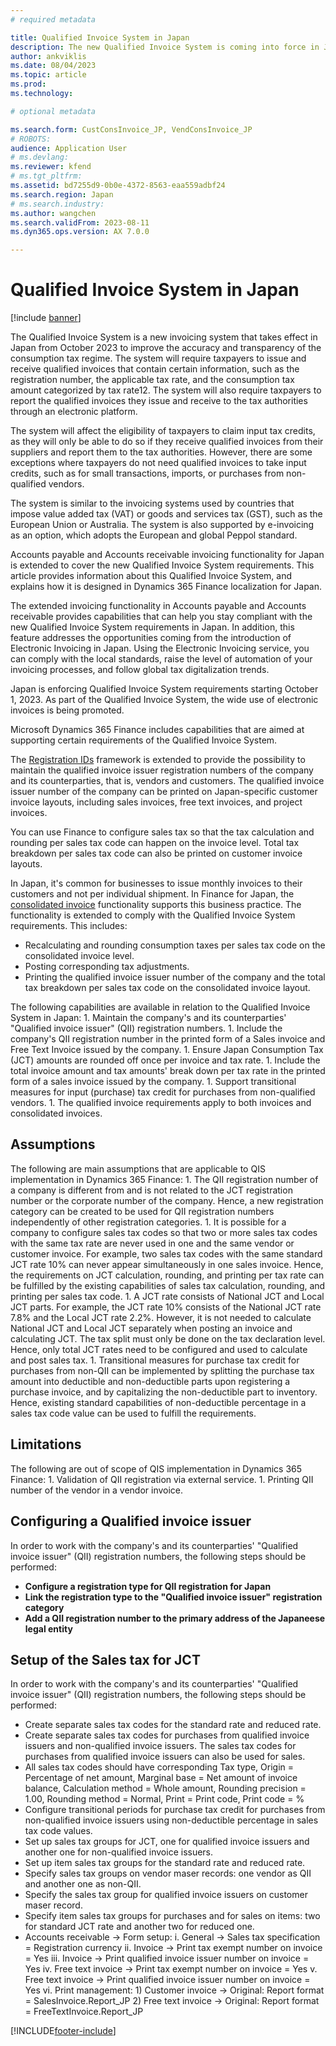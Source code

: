 ```yaml
---
# required metadata

title: Qualified Invoice System in Japan
description: The new Qualified Invoice System is coming into force in Japan from October 1, 2023. This article provides information about this Qualified Invoice System, and explains how it works.
author: ankviklis
ms.date: 08/04/2023
ms.topic: article
ms.prod: 
ms.technology: 

# optional metadata

ms.search.form: CustConsInvoice_JP, VendConsInvoice_JP
# ROBOTS: 
audience: Application User
# ms.devlang: 
ms.reviewer: kfend
# ms.tgt_pltfrm: 
ms.assetid: bd7255d9-0b0e-4372-8563-eaa559adbf24
ms.search.region: Japan
# ms.search.industry: 
ms.author: wangchen
ms.search.validFrom: 2023-08-11
ms.dyn365.ops.version: AX 7.0.0

---
```


# Qualified Invoice System in Japan

[!include [banner](../includes/banner.md)]

The Qualified Invoice System is a new invoicing system that takes effect in Japan from October 2023 to improve the accuracy and transparency of the consumption tax regime. The system will require taxpayers to issue and receive qualified invoices that contain certain information, such as the registration number, the applicable tax rate, and the consumption tax amount categorized by tax rate12. The system will also require taxpayers to report the qualified invoices they issue and receive to the tax authorities through an electronic platform.

The system will affect the eligibility of taxpayers to claim input tax credits, as they will only be able to do so if they receive qualified invoices from their suppliers and report them to the tax authorities. However, there are some exceptions where taxpayers do not need qualified invoices to take input credits, such as for small transactions, imports, or purchases from non-qualified vendors.

The system is similar to the invoicing systems used by countries that impose value added tax (VAT) or goods and services tax (GST), such as the European Union or Australia. The system is also supported by e-invoicing as an option, which adopts the European and global Peppol standard.

Accounts payable and Accounts receivable invoicing functionality for Japan is extended to cover the new Qualified Invoice System requirements. This article provides information about this Qualified Invoice System, and explains how it is designed in Dynamics 365 Finance localization for Japan.

The extended invoicing functionality in Accounts payable and Accounts receivable provides capabilities that can help you stay compliant with the new Qualified Invoice System requirements in Japan. In addition, this feature addresses the opportunities coming from the introduction of Electronic Invoicing in Japan. Using the Electronic Invoicing service, you can comply with the local standards, raise the level of automation of your invoicing processes, and follow global tax digitalization trends.

Japan is enforcing Qualified Invoice System requirements starting October 1, 2023. As part of the Qualified Invoice System, the wide use of electronic invoices is being promoted.

Microsoft Dynamics 365 Finance includes capabilities that are aimed at supporting certain requirements of the Qualified Invoice System.

The [Registration IDs](/dynamics365/finance/localizations/emea-registration-ids) framework is extended to provide the possibility to maintain the qualified invoice issuer registration numbers of the company and its counterparties, that is, vendors and customers. The qualified invoice issuer number of the company can be printed on Japan-specific customer invoice layouts, including sales invoices, free text invoices, and project invoices. 

You can use Finance to configure sales tax so that the tax calculation and rounding per sales tax code can happen on the invoice level. Total tax breakdown per sales tax code can also be printed on customer invoice layouts. 

In Japan, it's common for businesses to issue monthly invoices to their customers and not per individual shipment. In Finance for Japan, the [consolidated invoice](/dynamics365/finance/localizations/apac-jpn-consolidate-invoices) functionality supports this business practice. The functionality is extended to comply with the Qualified Invoice System requirements. This includes:

- Recalculating and rounding consumption taxes per sales tax code on the consolidated invoice level.
- Posting corresponding tax adjustments.
- Printing the qualified invoice issuer number of the company and the total tax breakdown per sales tax code on the consolidated invoice layout.

The following capabilities are available in relation to the Qualified Invoice System in Japan:
	1. Maintain the company's and its counterparties' "Qualified invoice issuer" (QII) registration numbers.
	1. Include the company's QII registration number in the printed form of a Sales invoice and Free Text Invoice issued by the company.
	1. Ensure Japan Consumption Tax (JCT) amounts are rounded off once per invoice and tax rate.
	1. Include the total invoice amount and tax amounts' break down per tax rate in the printed form of a sales invoice issued by the company.
	1. Support transitional measures for input (purchase) tax credit for purchases from non-qualified vendors.
	1. The qualified invoice requirements apply to both invoices and consolidated invoices.

## Assumptions
The following are main assumptions that are applicable to QIS implementation in Dynamics 365 Finance:
	1. The QII registration number of a company is different from and is not related to the JCT registration number or the corporate number of the company. Hence, a new registration category can be created to be used for QII registration numbers independently of other registration categories.
	1. It is possible for a company to configure sales tax codes so that two or more sales tax codes with the same tax rate are never used in one and the same vendor or customer invoice. For example, two sales tax codes with the same standard JCT rate 10% can never appear simultaneously in one sales invoice. Hence, the requirements on JCT calculation, rounding, and printing per tax rate can be fulfilled by the existing capabilities of sales tax calculation, rounding, and printing per sales tax code.
	1. A JCT rate consists of National JCT and Local JCT parts. For example, the JCT rate 10% consists of the National JCT rate 7.8% and the Local JCT rate 2.2%. However, it is not needed to calculate National JCT and Local JCT separately when posting an invoice and calculating JCT. The tax split must only be done on the tax declaration level. Hence, only total JCT rates need to be configured and used to calculate and post sales tax.
	1. Transitional measures for purchase tax credit for purchases from non-QII can be implemented by splitting the purchase tax amount into deductible and non-deductible parts upon registering a purchase invoice, and by capitalizing the non-deductible part to inventory. Hence, existing standard capabilities of non-deductible percentage in a sales tax code value can be used to fulfill the requirements.

## Limitations
The following are out of scope of QIS implementation in Dynamics 365 Finance:
	1. Validation of QII registration via external service.
	1. Printing QII number of the vendor in a vendor invoice.

## Configuring a Qualified invoice issuer
In order to work with the company's and its counterparties' "Qualified invoice issuer" (QII) registration numbers, the following steps should be performed:

-   **Configure a registration type for QII registration for Japan**
-   **Link the registration type to the "Qualified invoice issuer" registration category**
-   **Add a QII registration number to the primary address of the Japaneese legal entity**

## Setup of the Sales tax for JCT
In order to work with the company's and its counterparties' "Qualified invoice issuer" (QII) registration numbers, the following steps should be performed:

-   Create separate sales tax codes for the standard rate and reduced rate.
- 	Create separate sales tax codes for purchases from qualified invoice issuers and non-qualified invoice issuers. The sales tax codes for purchases from qualified invoice issuers can also be used for sales.
-	All sales tax codes should have corresponding Tax type, Origin = Percentage of net amount, Marginal base = Net amount of invoice balance, Calculation method = Whole amount, Rounding precision = 1.00, Rounding method = Normal, Print = Print code, Print code = <JCT rate>%
-	Configure transitional periods for purchase tax credit for purchases from non-qualified invoice issuers using non-deductible percentage in sales tax code values.
-	Set up sales tax groups for JCT, one for qualified invoice issuers and another one for non-qualified invoice issuers.
-	Set up item sales tax groups for the standard rate and reduced rate.
-	Specify sales tax groups on vendor maser records: one vendor as QII and another one as non-QII.
-	Specify the sales tax group for qualified invoice issuers on customer maser record.
-	Specify item sales tax groups for purchases and for sales on items: two for standard JCT rate and another two for reduced one.
-	Accounts receivable -> Form setup:
			i. General -> Sales tax specification = Registration currency
			ii. Invoice -> Print tax exempt number on invoice = Yes
			iii. Invoice -> Print qualified invoice issuer number on invoice = Yes
			iv. Free text invoice -> Print tax exempt number on invoice = Yes
			v. Free text invoice -> Print qualified invoice issuer number on invoice = Yes
			vi. Print management:
				1) Customer invoice -> Original: Report format = SalesInvoice.Report_JP
				2) Free text invoice -> Original: Report format = FreeTextInvoice.Report_JP


[!INCLUDE[footer-include](../../includes/footer-banner.md)]

